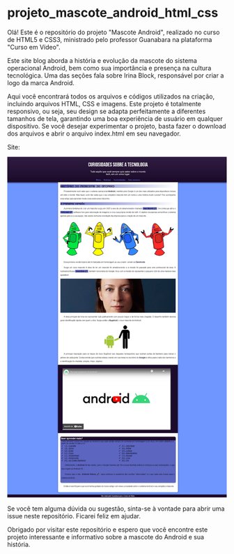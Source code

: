 # projeto_mascote_android_html_css
Olá! Este é o repositório do projeto "Mascote Android", realizado no curso de HTML5 e CSS3, ministrado pelo professor Guanabara na plataforma "Curso em Vídeo".




Este site blog aborda a história e evolução da mascote do sistema operacional Android, bem como sua importância e presença na cultura tecnológica. Uma das seções fala sobre Irina Block, responsável por criar a logo da marca Android.




Aqui você encontrará todos os arquivos e códigos utilizados na criação, incluindo arquivos HTML, CSS e imagens. Este projeto é totalmente responsivo, ou seja, seu design se adapta perfeitamente a diferentes tamanhos de tela, garantindo uma boa experiência de usuário em qualquer dispositivo. Se você desejar experimentar o projeto, basta fazer o download dos arquivos e abrir o arquivo index.html em seu navegador.




Site:




![](https://github.com/alberyReis/projeto_mascote_android_html_css/blob/main/img_site/androidlarge.png)




Se você tem alguma dúvida ou sugestão, sinta-se à vontade para abrir uma issue neste repositório. Ficarei feliz em ajudar.




Obrigado por visitar este repositório e espero que você encontre este projeto interessante e informativo sobre a mascote do Android e sua história.
